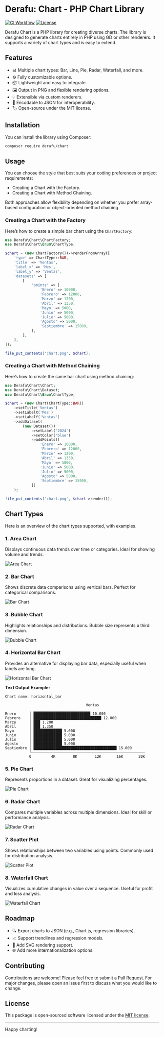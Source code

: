 # Derafu: Chart - PHP Chart Library

[![CI Workflow](https://github.com/derafu/chart/actions/workflows/ci.yml/badge.svg?branch=main&event=push)](https://github.com/derafu/chart/actions/workflows/ci.yml?query=branch%3Amain)
[![License](https://img.shields.io/badge/license-MIT-blue.svg)](https://opensource.org/licenses/MIT)

Derafu Chart is a PHP library for creating diverse charts. The library is designed to generate charts entirely in PHP using GD or other renderers. It supports a variety of chart types and is easy to extend.

## Features

- 📊 Multiple chart types: Bar, Line, Pie, Radar, Waterfall, and more.
- ⚙️ Fully customizable options.
- 📦 Lightweight and easy to integrate.
- 🖼️ Output in PNG and flexible rendering options.
- 💡 Extensible via custom renderers.
- 🧩 Encodable to JSON for interoperability.
- 🏷️ Open-source under the MIT license.

## Installation

You can install the library using Composer:

```bash
composer require derafu/chart
```

## Usage

You can choose the style that best suits your coding preferences or project requirements:

- Creating a Chart with the Factory.
- Creating a Chart with Method Chaining.

Both approaches allow flexibility depending on whether you prefer array-based configuration or object-oriented method chaining.

### Creating a Chart with the Factory

Here’s how to create a simple bar chart using the `ChartFactory`:

```php
use Derafu\Chart\ChartFactory;
use Derafu\Chart\Enum\ChartType;

$chart = (new ChartFactory())->renderFromArray([
    'type' => ChartType::BAR,
    'title' => 'Ventas',
    'label_x' => 'Mes',
    'label_y' => 'Ventas',
    'datasets' => [
        [
            'points' => [
                'Enero' => 10000,
                'Febrero' => 12000,
                'Marzo' => 1200,
                'Abril' => 1350,
                'Mayo' => 5000,
                'Junio' => 5000,
                'Julio' => 5000,
                'Agosto' => 5000,
                'Septiembre' => 15000,
            ],
        ],
    ],
]);

file_put_contents('chart.png', $chart);
```

### Creating a Chart with Method Chaining

Here’s how to create the same bar chart using method chaining:

```php
use Derafu\Chart\Chart;
use Derafu\Chart\Dataset;
use Derafu\Chart\Enum\ChartType;

$chart = (new Chart(ChartType::BAR))
    ->setTitle('Ventas')
    ->setLabelX('Mes')
    ->setLabelY('Ventas')
    ->addDataset(
        (new Dataset())
            ->setLabel('2024')
            ->setColor('blue')
            ->addPoints([
                'Enero' => 10000,
                'Febrero' => 12000,
                'Marzo' => 1200,
                'Abril' => 1350,
                'Mayo' => 5000,
                'Junio' => 5000,
                'Julio' => 5000,
                'Agosto' => 5000,
                'Septiembre' => 15000,
            ])
    );

file_put_contents('chart.png', $chart->render());
```

## Chart Types

Here is an overview of the chart types supported, with examples.

### 1. Area Chart

Displays continuous data trends over time or categories. Ideal for showing volume and trends.

![Area Chart](tests/output/chart-area.png)

### 2. Bar Chart

Shows discrete data comparisons using vertical bars. Perfect for categorical comparisons.

![Bar Chart](tests/output/chart-bar.png)

### 3. Bubble Chart

Highlights relationships and distributions. Bubble size represents a third dimension.

![Bubble Chart](tests/output/chart-bubble.png)

### 4. Horizontal Bar Chart

Provides an alternative for displaying bar data, especially useful when labels are long.

![Horizontal Bar Chart](tests/output/chart-horizontal_bar.png)

**Text Output Example:**

```plaintext
Chart name: horizontal_bar

                                     Ventas

Enero      │ ██████████████████████████ 10.000
Febrero    │ ███████████████████████████████ 12.000
Marzo      │ ███ 1.200
Abril      │ ███ 1.350
Mayo       │ █████████████ 5.000
Junio      │ █████████████ 5.000
Julio      │ █████████████ 5.000
Agosto     │ █████████████ 5.000
Septiembre │ ██████████████████████████████████████ 15.000
           └────────────────────────────────────────────────────
           0         4K        8K        12K       16K       20K
```

### 5. Pie Chart

Represents proportions in a dataset. Great for visualizing percentages.

![Pie Chart](tests/output/chart-pie.png)

### 6. Radar Chart

Compares multiple variables across multiple dimensions. Ideal for skill or performance analysis.

![Radar Chart](tests/output/chart-radar_1.png)

### 7. Scatter Plot

Shows relationships between two variables using points. Commonly used for distribution analysis.

![Scatter Plot](tests/output/chart-scatter.png)

### 8. Waterfall Chart

Visualizes cumulative changes in value over a sequence. Useful for profit and loss analysis.

![Waterfall Chart](tests/output/chart-waterfall.png)

## Roadmap

- 🔍 Export charts to JSON (e.g., Chart.js, regression libraries).
- 📈 Support trendlines and regression models.
- 🔄 Add SVG rendering support.
- 🌐 Add more internationalization options.

## Contributing

Contributions are welcome! Please feel free to submit a Pull Request. For major changes, please open an issue first to discuss what you would like to change.

## License

This package is open-sourced software licensed under the [MIT license](https://opensource.org/licenses/MIT).

---

Happy charting!
